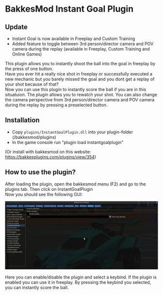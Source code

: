 # BakkesMod Instant Goal Plugin

## Update

* Instant Goal is now available in Freeplay and Custom Training
* Added feature to toggle between 3rd person/director camera and POV camera during the replay (available in Freeplay, Custom Training and Online Games) 

This plugin allows you to instantly shoot the ball into the goal in freeplay by the press of one button.  
Have you ever hit a really nice shot in freeplay or successfully executed a new mechanic but you barely missed the goal and you dont get a replay of your shot because of that?  
Now you can use this plugin to instantly score the ball if you are in this situatuion. The plugin allows you to rewatch your shot.
You can also change the camera perspective from 3rd person/director camera and POV camera during the replay by pressing a preselected button.


## Installation

* Copy `plugins/InstantGoalPlugin.dll` into your plugin-folder (/bakkesmod/plugins)  
* In the game console run "plugin load instantgoalplugin"
 
(Or install with bakkesmod on this website: https://bakkesplugins.com/plugins/view/354)

## How to use the plugin?
After loading the plugin, open the bakkesmod menu (F2) and go to the plugins tab.
Then click on InstantGoalPlugin  
Now you should see the following GUI:


![icon](https://github.com/freshDumbl3dore/instant-goal-plugin/blob/master/README_ressources/GUI.png?raw=true)

Here you can enable/disable the plugin and select a keybind. If the plugin is enabled you can use it in freeplay. By pressing the keybind you selected, you can instantly score the ball. 
